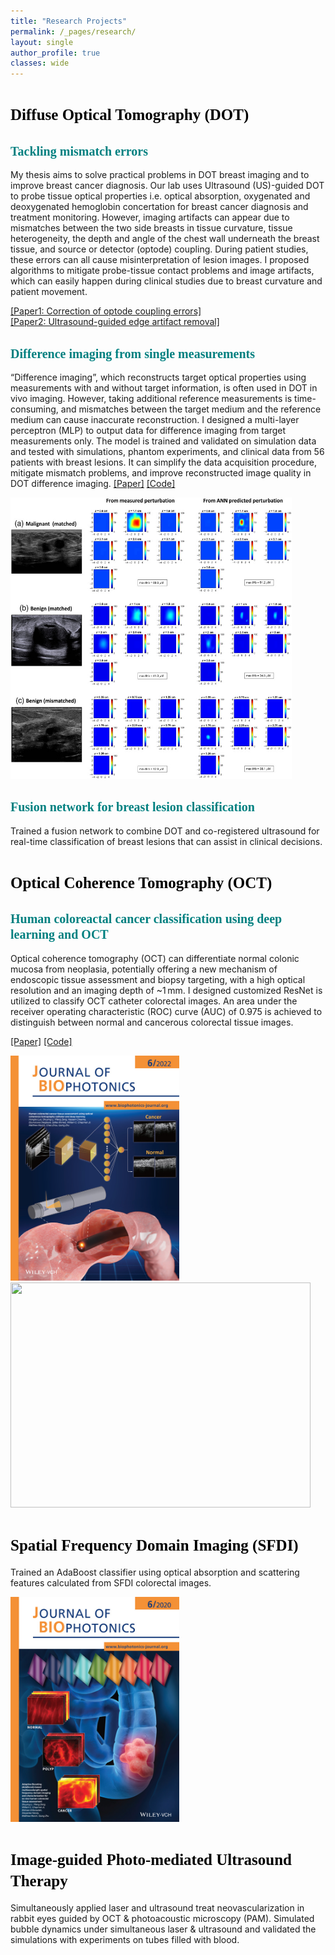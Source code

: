 ```yaml
---
title: "Research Projects"
permalink: /_pages/research/
layout: single
author_profile: true
classes: wide
---
```



# <span style="color:black; font-family:Comic Sans MS;font-size: 25px;">Diffuse Optical Tomography (DOT)</span>
## <span style="color:teal; font-family:Comic Sans MS;font-size: 20px;">Tackling mismatch errors</span>
My thesis aims to solve practical problems in DOT breast imaging and to improve breast cancer diagnosis.
Our lab uses Ultrasound (US)-guided DOT to probe tissue optical properties i.e. optical absorption, oxygenated and deoxygenated hemoglobin concertation for breast cancer diagnosis and treatment monitoring. However, imaging artifacts can  appear due to mismatches between the two side breasts in tissue curvature, tissue heterogeneity, the depth and angle of the chest wall underneath the breast tissue, and source or detector (optode) coupling. During patient studies, these errors can all cause misinterpretation of lesion images. I proposed algorithms to mitigate probe-tissue contact problems and image artifacts, which can easily happen during clinical studies due to breast curvature and patient movement. 

[[Paper1: Correction of optode coupling errors]](https://opg.optica.org/boe/fulltext.cfm?uri=boe-12-8-5320&id=453847)  
[[Paper2: Ultrasound-guided edge artifact removal]](https://opg.optica.org/boe/fulltext.cfm?uri=boe-12-2-689&id=445667)


## <span style="color:teal; font-family:Comic Sans MS;font-size: 20px;">Difference imaging from single measurements</span>
“Difference imaging”, which reconstructs target optical properties using measurements with and without target information, is often used in DOT in vivo imaging. However, taking additional reference measurements is time-consuming, and mismatches between the target medium and the reference medium can cause inaccurate reconstruction. I designed a multi-layer perceptron (MLP) to output data for difference imaging from target measurements only. The model is trained and validated on simulation data and tested with simulations, phantom experiments, and clinical data from 56 patients with breast lesions. It can simplify the data acquisition procedure, mitigate mismatch problems, and improve reconstructed image quality in DOT difference imaging. 
[[Paper]](https://doi.org/10.1117/1.JBO.27.8.086003) [[Code]](https://github.com/Shy-Li/DOT_pert_generation)

<img src="/files/2022JBO.jpg"  width="450" height="450" />

## <span style="color:teal; font-family:Comic Sans MS;font-size: 20px;">Fusion network for breast lesion classification</span>
Trained a fusion network to combine DOT and co-registered ultrasound for real-time classification of breast lesions that can assist in clinical decisions. 


# <span style="color:black; font-family:Comic Sans MS;font-size: 25px;">Optical Coherence Tomography (OCT)</span>
## <span style="color:teal; font-family:Comic Sans MS;font-size: 20px;">Human coloreactal cancer classification using deep learning and OCT</span>
Optical coherence tomography (OCT) can differentiate normal colonic mucosa from neoplasia, potentially offering a new mechanism of endoscopic tissue assessment and biopsy targeting, with a high optical resolution and an imaging depth of ~1 mm. I designed customized ResNet is utilized to classify OCT catheter colorectal images. An area under the receiver operating characteristic (ROC) curve (AUC) of 0.975 is achieved to distinguish between normal and cancerous colorectal tissue images.

[[Paper]](https://onlinelibrary.wiley.com/doi/10.1002/jbio.202100349) [[Code]](https://github.com/Shy-Li/OCT_CNN)

<img src="/files/OCT_colon.jpg" width="270" height="360" /><img src="/files/OCT_colon2.jpg" width="480" height="360" />



# <span style="color:black; font-family:Comic Sans MS;font-size: 25px;">Spatial Frequency Domain Imaging (SFDI)</span>
Trained an AdaBoost classifier using optical absorption and scattering features calculated from SFDI colorectal images.

<img src="/files/SFDI_colon.jpg" width="270" height="360" />



# <span style="color:black; font-family:Comic Sans MS;font-size: 25px;">Image-guided Photo-mediated Ultrasound Therapy</span>
Simultaneously applied laser and ultrasound treat neovascularization in rabbit eyes guided by OCT & photoacoustic microscopy (PAM).
Simulated bubble dynamics under simultaneous laser & ultrasound and validated the simulations with experiments on tubes filled with blood.
